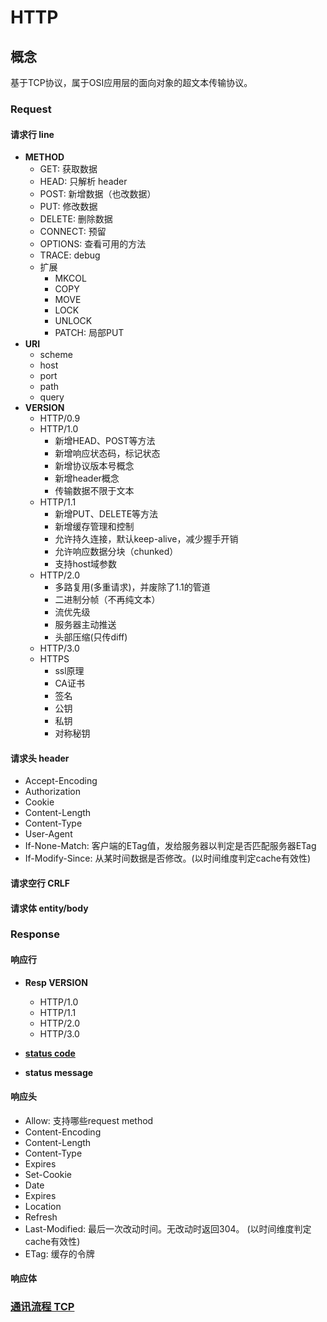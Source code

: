 # HTTP

## 概念

基于TCP协议，属于OSI应用层的面向对象的超文本传输协议。

### Request

#### 请求行 line

- **METHOD**
  - GET: 获取数据
  - HEAD: 只解析 header
  - POST: 新增数据（也改数据）
  - PUT: 修改数据
  - DELETE: 删除数据
  - CONNECT: 预留
  - OPTIONS: 查看可用的方法
  - TRACE: debug
  - 扩展
    - MKCOL
    - COPY
    - MOVE
    - LOCK
    - UNLOCK
    - PATCH: 局部PUT
- **URI**
  - scheme
  - host
  - port
  - path
  - query
- **VERSION**
  - HTTP/0.9
  - HTTP/1.0
    - 新增HEAD、POST等方法
    - 新增响应状态码，标记状态
    - 新增协议版本号概念
    - 新增header概念
    - 传输数据不限于文本
  - HTTP/1.1
    - 新增PUT、DELETE等方法
    - 新增缓存管理和控制
    - 允许持久连接，默认keep-alive，减少握手开销
    - 允许响应数据分块（chunked）
    - 支持host域参数
  - HTTP/2.0
    - 多路复用(多重请求)，并废除了1.1的管道
    - 二进制分帧（不再纯文本）
    - 流优先级
    - 服务器主动推送
    - 头部压缩(只传diff)
  - HTTP/3.0
  - HTTPS
    - ssl原理
    - CA证书
    - 签名
    - 公钥
    - 私钥
    - 对称秘钥

#### 请求头 header

- Accept-Encoding
- Authorization
- Cookie
- Content-Length
- Content-Type
- User-Agent
- If-None-Match: 客户端的ETag值，发给服务器以判定是否匹配服务器ETag
- If-Modify-Since: 从某时间数据是否修改。(以时间维度判定cache有效性)

#### 请求空行 CRLF

#### 请求体 entity/body

### Response

#### 响应行

- **Resp VERSION**
  - HTTP/1.0
  - HTTP/1.1
  - HTTP/2.0
  - HTTP/3.0

- **[status code](HTTP-statuscode.md)**

- **status message**

#### 响应头

- Allow: 支持哪些request method
- Content-Encoding  
- Content-Length  
- Content-Type
- Expires  
- Set-Cookie  
- Date  
- Expires
- Location
- Refresh
- Last-Modified: 最后一次改动时间。无改动时返回304。 (以时间维度判定cache有效性)
- ETag: 缓存的令牌

#### 响应体  

### [通讯流程 TCP](TCP.md)
